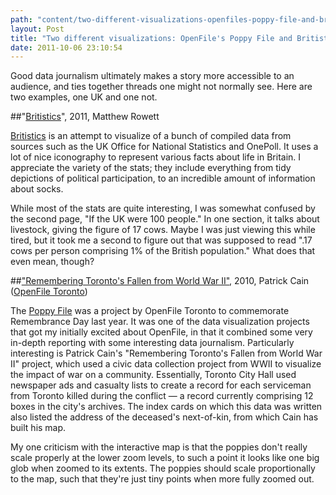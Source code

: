 ```yaml
---
path: "content/two-different-visualizations-openfiles-poppy-file-and-britistics"
layout: Post
title: "Two different visualizations: OpenFile's Poppy File and Britistics"
date: 2011-10-06 23:10:54
---
```


Good data journalism ultimately makes a story more accessible to an audience, and ties together threads one might not normally see. Here are two examples, one UK and one not.

##"[Britistics](http://www.behance.net/gallery/Britistics-a-UK-Infographics/1457231)", 2011, Matthew Rowett

[Britistics](http://www.behance.net/gallery/Britistics-a-UK-Infographics/1457231) is an attempt to visualize of a bunch of compiled data from sources such as the UK Office for National Statistics and OnePoll. It uses a lot of nice iconography to represent various facts about life in Britain. I appreciate the variety of the stats; they include everything from tidy depictions of political participation, to an incredible amount of information about socks.

While most of the stats are quite interesting, I was somewhat confused by the second page, "If the UK were 100 people." In one section, it talks about livestock, giving the figure of 17 cows. Maybe I was just viewing this while tired, but it took me a second to figure out that was supposed to read ".17 cows per person comprising 1% of the British population." What does that even mean, though?

##["Remembering Toronto's Fallen from World War II"](http://www.openfile.ca/toronto/file/2010/11/remembering-torontos-fallen-world-war-ii), 2010, Patrick Cain ([OpenFile Toronto](http://toronto.openfile.ca))

The [Poppy File](http://www.openfile.ca/remembrance_day) was a project by OpenFile Toronto to commemorate Remembrance Day last year. It was one of the data visualization projects that got my initially excited about OpenFile, in that it combined some very in-depth reporting with some interesting data journalism. Particularly interesting is Patrick Cain's "Remembering Toronto's Fallen from World War II" project, which used a civic data collection project from WWII to visualize the impact of war on a community. Essentially, Toronto City Hall used newspaper ads and casualty lists to create a record for each serviceman from Toronto killed during the conflict — a record currently comprising 12 boxes in the city's archives. The index cards on which this data was written also listed the address of the deceased's next-of-kin, from which Cain has built his map. 

My one criticism with the interactive map is that the poppies don't really scale properly at the lower zoom levels, to such a point it looks like one big glob when zoomed to its extents. The poppies should scale proportionally to the map, such that they're just tiny points when more fully zoomed out. 